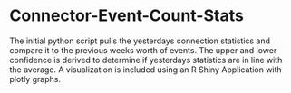 # Connector-Event-Count-Stats
The initial python script pulls the yesterdays connection statistics and compare it to the previous weeks worth of events.  The upper and lower confidence is derived to determine if yesterdays statistics are in line with the average.  A visualization is included using an R Shiny Application with plotly graphs. 
